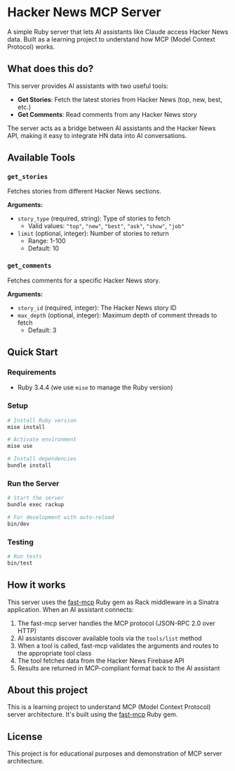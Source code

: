 # Hacker News MCP Server

A simple Ruby server that lets AI assistants like Claude access Hacker News data. Built as a learning project to understand how MCP (Model Context Protocol) works.

## What does this do?

This server provides AI assistants with two useful tools:
- **Get Stories**: Fetch the latest stories from Hacker News (top, new, best, etc.)
- **Get Comments**: Read comments from any Hacker News story

The server acts as a bridge between AI assistants and the Hacker News API, making it easy to integrate HN data into AI conversations.

## Available Tools

### `get_stories`
Fetches stories from different Hacker News sections.

**Arguments:**
- `story_type` (required, string): Type of stories to fetch
  - Valid values: `"top"`, `"new"`, `"best"`, `"ask"`, `"show"`, `"job"`
- `limit` (optional, integer): Number of stories to return
  - Range: 1-100
  - Default: 10

### `get_comments`
Fetches comments for a specific Hacker News story.

**Arguments:**
- `story_id` (required, integer): The Hacker News story ID
- `max_depth` (optional, integer): Maximum depth of comment threads to fetch
  - Default: 3

## Quick Start

### Requirements
- Ruby 3.4.4 (we use `mise` to manage the Ruby version)

### Setup
```bash
# Install Ruby version
mise install

# Activate environment
mise use

# Install dependencies
bundle install
```

### Run the Server
```bash
# Start the server
bundle exec rackup

# For development with auto-reload
bin/dev
```

### Testing
```bash
# Run tests
bin/test
```

## How it works

This server uses the [fast-mcp](https://github.com/yjacquin/fast-mcp) Ruby gem as Rack middleware in a Sinatra application. When an AI assistant connects:

1. The fast-mcp server handles the MCP protocol (JSON-RPC 2.0 over HTTP)
2. AI assistants discover available tools via the `tools/list` method
3. When a tool is called, fast-mcp validates the arguments and routes to the appropriate tool class
4. The tool fetches data from the Hacker News Firebase API
5. Results are returned in MCP-compliant format back to the AI assistant

## About this project

This is a learning project to understand MCP (Model Context Protocol) server architecture. It's built using the [fast-mcp](https://github.com/yjacquin/fast-mcp) Ruby gem.

## License

This project is for educational purposes and demonstration of MCP server architecture.
